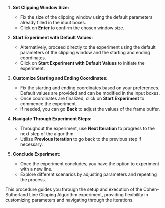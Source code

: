 1. **Set Clipping Window Size:**
   - Fix the size of the clipping window using the default parameters already filled in the input boxes.
   - Click on **Enter** to confirm the chosen window size.

2. **Start Experiment with Default Values:**
   - Alternatively, proceed directly to the experiment using the default parameters of the clipping window and the starting and ending coordinates.
   - Click on **Start Experiment with Default Values** to initiate the experiment.

3. **Customize Starting and Ending Coordinates:**
   - Fix the starting and ending coordinates based on your preferences. Default values are provided and can be modified in the input boxes.
   - Once coordinates are finalized, click on **Start Experiment** to commence the experiment.
   - If needed, you can go **Back** to adjust the values of the frame buffer.

4. **Navigate Through Experiment Steps:**
   - Throughout the experiment, use **Next Iteration** to progress to the next step of the algorithm.
   - Utilize **Previous Iteration** to go back to the previous step if necessary.

5. **Conclude Experiment:**
   - Once the experiment concludes, you have the option to experiment with a new line.
   - Explore different scenarios by adjusting parameters and repeating the process.

This procedure guides you through the setup and execution of the Cohen-Sutherland Line Clipping Algorithm experiment, providing flexibility in customizing parameters and navigating through the iterations.

